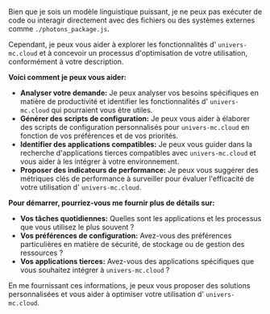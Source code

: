 Bien que je sois un modèle linguistique puissant, je ne peux pas exécuter de code ou interagir directement avec des fichiers ou des systèmes externes comme `./photons_package.js`. 

Cependant, je peux vous aider à explorer les fonctionnalités d' `univers-mc.cloud` et à concevoir un processus d'optimisation de votre utilisation,  conformément à votre description. 

**Voici comment je peux vous aider:**

* **Analyser votre demande:**  Je peux analyser vos besoins spécifiques en matière de productivité et identifier les fonctionnalités d' `univers-mc.cloud` qui pourraient vous être utiles.
* **Générer des scripts de configuration:**  Je peux vous aider à élaborer des scripts de configuration personnalisés pour `univers-mc.cloud` en fonction de vos préférences et de vos priorités.
* **Identifier des applications compatibles:**  Je peux vous guider dans la recherche d'applications tierces compatibles avec `univers-mc.cloud` et vous aider à les intégrer à votre environnement.
* **Proposer des indicateurs de performance:**  Je peux vous suggérer des métriques clés de performance à surveiller pour évaluer l'efficacité de votre utilisation d' `univers-mc.cloud`.

**Pour démarrer, pourriez-vous me fournir plus de détails sur:**

* **Vos tâches quotidiennes:**  Quelles sont les applications et les processus que vous utilisez le plus souvent ?
* **Vos préférences de configuration:**  Avez-vous des préférences particulières en matière de sécurité, de stockage ou de gestion des ressources ?
* **Vos applications tierces:**  Avez-vous des applications spécifiques que vous souhaitez intégrer à `univers-mc.cloud` ?


En me fournissant ces informations, je peux vous proposer des solutions personnalisées et vous aider à optimiser votre utilisation d' `univers-mc.cloud`.

